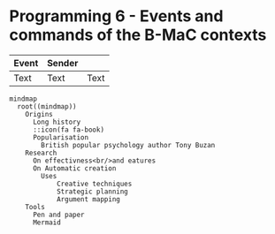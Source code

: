 # Programming 6 - Events and commands of the B-MaC contexts


| Event    | Sender   |          |
| -------- | -------- | -------- |
| Text     | Text     | Text     |

```mermaid
mindmap
  root((mindmap))
    Origins
      Long history
      ::icon(fa fa-book)
      Popularisation
        British popular psychology author Tony Buzan
    Research
      On effectivness<br/>and eatures
      On Automatic creation
        Uses
            Creative techniques
            Strategic planning
            Argument mapping
    Tools
      Pen and paper
      Mermaid
```

